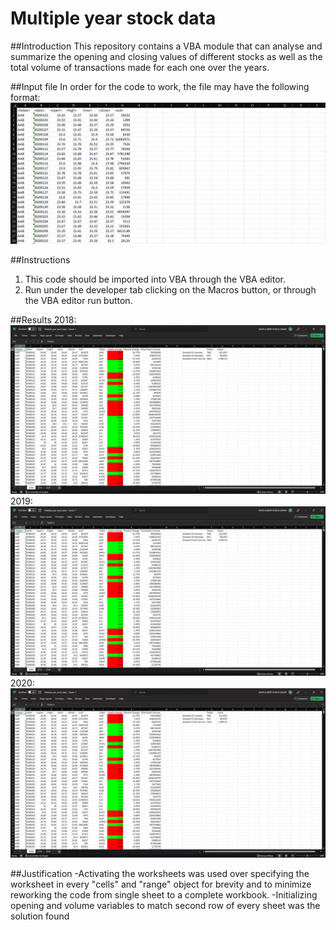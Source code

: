 # Multiple year stock data

##Introduction
This repository contains a VBA module that can analyse and summarize the opening and closing values of different stocks as well as the total volume of transactions made for each one over the years.

##Input file
In order for the code to work, the file may have the following format:
![Example file](/Screenshots/example.png)

##Instructions
1. This code should be imported into VBA through the VBA editor.  
2. Run under the developer tab clicking on the Macros button, or through the VBA editor run button. 

##Results
2018:
![This is the resulting image of running the code in the 2018](/Screenshots/2018.png)
2019:
![This is the resulting image of running the code in the 2018](/Screenshots/2018.png)
2020:
![This is the resulting image of running the code in the 2018](/Screenshots/2018.png)

##Justification
-Activating the worksheets was used over specifying the worksheet in every "cells" and "range" object for brevity and to minimize reworking the code from single sheet to a complete workbook.
-Initializing opening and volume variables to match second row of every sheet was the solution found 